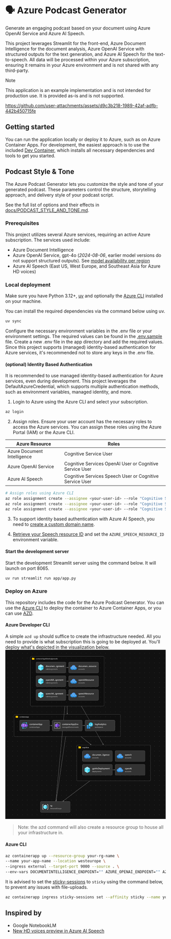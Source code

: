 # 🗣️ Azure Podcast Generator

Generate an engaging podcast based on your document using Azure OpenAI Service and Azure AI Speech.

This project leverages Streamlit for the front-end, Azure Document Intelligence for the document analysis, Azure OpenAI Service with structured outputs for the text generation, and Azure AI Speech for the text-to-speech. All data will be processed within your Azure subscription, ensuring it remains in your Azure environment and is not shared with any third-party.


> [!NOTE]
> This application is an example implementation and is not intended for production use. It is provided as-is and is not supported.



https://github.com/user-attachments/assets/d9c3b218-1989-42af-adfb-442b450715fe


## Getting started

You can run the application locally or deploy it to Azure, such as on Azure Container Apps. For development, the easiest approach is to use the included [Dev Container](https://code.visualstudio.com/docs/devcontainers/containers), which installs all necessary dependencies and tools to get you started.

## Podcast Style & Tone

The Azure Podcast Generator lets you customize the style and tone of your generated podcast. These parameters control the structure, storytelling approach, and delivery style of your podcast script.

See the full list of options and their effects in [docs/PODCAST_STYLE_AND_TONE.md](docs/PODCAST_STYLE_AND_TONE.md).

### Prerequisites

This project utilizes several Azure services, requiring an active Azure subscription. The services used include:

- Azure Document Intelligence
- Azure OpenAI Service, gpt-4o (*2024-08-06*, earlier model versions do not support structured outputs). See [model availability per region](https://learn.microsoft.com/en-us/azure/ai-services/openai/concepts/models?tabs=python-secure#standard-deployment-model-availability)
- Azure AI Speech (East US, West Europe, and Southeast Asia for Azure HD voices)

### Local deployment

Make sure you have Python 3.12+, [uv](https://docs.astral.sh/uv/getting-started/installation/) and optionally the [Azure CLI](https://docs.microsoft.com/en-us/cli/azure/install-azure-cli) installed on your machine.

You can install the required dependencies via the command below using uv.

```bash
uv sync
```

Configure the necessary environment variables in the .env file or your environment settings. The required values can be found in the [.env.sample](./app/.env.sample) file. Create a new .env file in the app directory and add the required values. Since this project supports (managed) identity-based authentication for Azure services, it's recommended not to store any keys in the .env file.

#### (optional) Identity Based Authentication

It is recommended to use managed identity-based authentication for Azure services, even during development. This project leverages the DefaultAzureCredential, which supports multiple authentication methods, such as environment variables, managed identity, and more.

1. Login to Azure using the Azure CLI and select your subscription.

```bash
az login
```

2. Assign roles. Ensure your user account has the necessary roles to access the Azure services. You can assign these roles using the Azure Portal (IAM) or the Azure CLI.

| Azure Resource              | Roles                                                    |
| --------------------------- | -------------------------------------------------------- |
| Azure Document Intelligence | Cognitive Service User                                   |
| Azure OpenAI Service        | Cognitive Services OpenAI User or Cognitive Service User |
| Azure AI Speech             | Cognitive Services Speech User or Cognitive Service User |

```bash
# Assign roles using Azure CLI
az role assignment create --assignee <your-user-id> --role "Cognitive Service User" --scope <resource-scope>
az role assignment create --assignee <your-user-id> --role "Cognitive Services OpenAI User" --scope <resource-scope>
az role assignment create --assignee <your-user-id> --role "Cognitive Services Speech User" --scope <resource-scope>
```

3. To support identity based authentication with Azure AI Speech, you need to [create a custom domain name](https://learn.microsoft.com/en-us/azure/ai-services/speech-service/how-to-configure-azure-ad-auth?tabs=portal&pivots=programming-language-python#create-a-custom-domain-name).

4. [Retrieve your Speech resource ID](https://learn.microsoft.com/en-us/azure/ai-services/speech-service/how-to-configure-azure-ad-auth?tabs=portal&pivots=programming-language-python#get-the-speech-resource-id) and set the `AZURE_SPEECH_RESOURCE_ID` environment variable.

#### Start the development server

Start the development Streamlit server using the command below. It will launch on port 8065.

```bash
uv run streamlit run app/app.py
```

### Deploy on Azure

This repository includes the code for the Azure Podcast Generator. You can use the [Azure CLI](https://learn.microsoft.com/en-us/cli/azure/) to deploy the container to Azure Container Apps, or you can use [AZD](https://learn.microsoft.com/en-us/azure/developer/azure-developer-cli/).

#### Azure Developer CLI

A simple `azd up` should suffice to create the infrastructure needed. All you need to provide is what subscription this is going to be deployed at. You'll deploy what's depicted in the visualization below.
![bicep visualization](docs/bicep-visual.png)

> Note: the azd command will also create a resource group to house all your infrastructure in.

#### Azure CLI

```bash
az containerapp up --resource-group your-rg-name \
--name your-app-name --location westeurope \
--ingress external --target-port 9000 --source . \
--env-vars DOCUMENTINTELLIGENCE_ENDPOINT="" AZURE_OPENAI_ENDPOINT="" AZURE_OPENAI_MODEL_DEPLOYMENT="gpt-4o" AZURE_SPEECH_RESOURCE_ID="" AZURE_SPEECH_REGION="westeurope"
```

It is advised to set the [sticky-sessions](https://learn.microsoft.com/en-us/azure/container-apps/sticky-sessions?pivots=azure-portal) to `sticky` using the command below, to prevent any issues with file-uploads.

```bash
az containerapp ingress sticky-sessions set --affinity sticky --name your-app-name --resource-group your-rg-name
```

## Inspired by
- Google NotebookLM
- [New HD voices preview in Azure AI Speech](https://techcommunity.microsoft.com/t5/ai-azure-ai-services-blog/new-hd-voices-preview-in-azure-ai-speech-contextual-and/ba-p/4258325)
